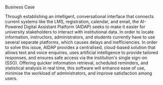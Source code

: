 Business Case

Through establishing an intelligent, conversational interface that connects current systems like the LMS, registration, calendar, and email, the AI-Powered Digital Assistant Platform (AIDAP) seeks to make it easier for university stakeholders to interact with institutional data. In order to locate information, instructors, administrators, and students currently have to use several separate platforms, which causes delays and inefficiencies. In order to solve this issue, AIDAP provides a centralised, cloud-based solution that allows text and voice enquiries, uses artificial intelligence to provide tailored responses, and ensures safe access via the institution's single sign-on (SSO). Offering quicker information retrieval, scheduled reminders, and statistical analysis in real time, this software will enhance ease of use, minimise the workload of administrators, and improve satisfaction among users.
